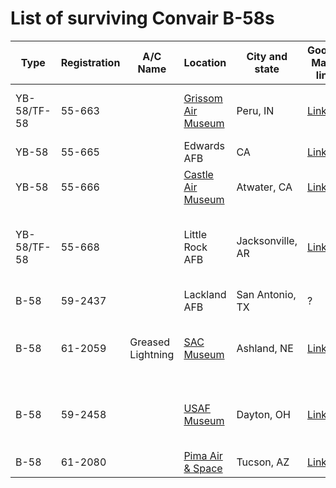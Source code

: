 # List of surviving Convair B-58s

Type        | Registration | A/C Name         | Location           | City and state | Google Maps link  | Pictures
----------- | ------------ | ---------------- | ------------------ | -------------- | ----------------- | ---------
YB-58/TF-58 |55-663        |                  |[Grissom Air Museum](http://www.grissomairmuseum.com/)  |Peru, IN        | [Link](https://www.google.de/maps/place/Grissom+Air+Museum/@40.669509,-86.1324677,998m/data=!3m2!1e3!4b1!4m5!3m4!1s0x0:0x5e2dcb8906f7f2ee!8m2!3d40.6695067!4d-86.1302805) | [TB-58A HUSTLER \| Grissom Air Museum](http://www.grissomairmuseum.com/gallery/bombers/plane-5)
YB-58       |55-665        |                  |Edwards AFB         |CA              | [Link](https://www.google.com/maps/place/34%C2%B048'58.2%22N+117%C2%B051'49.4%22W/@34.8142117,-117.8656114,1221m/data=!3m1!1e3!4m5!3m4!1s0x0:0x0!8m2!3d34.816163!4d-117.863709?hl=en) | 
YB-58 | 55-666 | | [Castle Air Museum](https://www.castleairmuseum.org/) | Atwater, CA | [Link](https://www.google.de/maps/place/Castle+Air+Museum/@37.3648295,-120.5791289,583m/data=!3m2!1e3!4b1!4m5!3m4!1s0x80916b1c8d90b219:0x7d094bcfe770c07d!8m2!3d37.3648271!4d-120.5779088) | [CastleAirMuseum (Twitter)](https://twitter.com/CastleAirMuseum/status/928450846358228993)
YB-58/TF-58	|55-668		     |                  |Little Rock AFB	   |Jacksonville, AR|	[Link](https://www.google.de/maps/place/Little+Rock+AFB,+Jacksonville,+AR,+USA/@34.8977012,-92.1328237,193m/data=!3m1!1e3!4m5!3m4!1s0x87d295e5378c877d:0x9cfe4594f7fe687b!8m2!3d34.8964136!4d-92.1446849)	| [The Rock hustles for newly dedicated B-58  > Little Rock Air Force Base > Article Display](http://www.littlerock.af.mil/News/Article-Display/Article/356375/the-rock-hustles-for-newly-dedicated-b-58/)
B-58	      |59-2437		   |                  |Lackland AFB	       |San Antonio, TX	| ? 																						
B-58	      |61-2059	     |Greased Lightning	|[SAC Museum](https://sacmuseum.org/)	         |Ashland, NE	    | [Link](https://www.google.de/maps/place/Strategic+Air+Command+%26+Aerospace+Museum/@41.0180502,-96.32181,796m/data=!3m2!1e3!5s0x87940407cd7c28cd:0x387d199c5217b3e5!4m5!3m4!1s0x8794040848dbbb55:0x81e6c9aa65b8a0de!8m2!3d41.018047!4d-96.320056) | [B-58A “Hustler” – Strategic Air Command & Aerospace Museum](https://sacmuseum.org/what-to-see/aircraft/b-58a-hustler/)
B-58	      |59-2458     	 |                  |[USAF Museum](http://www.nationalmuseum.af.mil/)	       |Dayton, OH	    | [Link](https://www.google.de/maps/place/National+Museum+of+the+US+Air+Force/@39.7794568,-84.1131377,1172m/data=!3m1!1e3!4m5!3m4!1s0x0:0x71e29a127c5a32c9!8m2!3d39.7807969!4d-84.1093808) | [Convair B-58A Hustler > National Museum of the US Air Force™ > Display](http://www.nationalmuseum.af.mil/Visit/Museum-Exhibits/Fact-Sheets/Display/Article/196439/convair-b-58a-hustler/)
B-58	      |61-2080		   |                  |[Pima  Air & Space](http://www.pimaair.org/)	 |Tucson, AZ	    | [Link](https://www.google.de/maps/place/6000+E+Valencia+Rd,+Tucson,+AZ+85730,+USA/@32.1379936,-110.8725679,1243m/data=!3m2!1e3!4b1!4m5!3m4!1s0x86d664ee093b37e7:0xe5619b40ac1b49f5!8m2!3d32.1389616!4d-110.8687032) | [Pima Air & Space Museum](https://pimaair.org/visit/museum-aircraft/convair/b-58a/)
